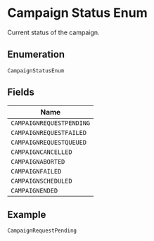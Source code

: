 
# Campaign Status Enum

Current status of the campaign.

## Enumeration

`CampaignStatusEnum`

## Fields

| Name |
|  --- |
| `CAMPAIGNREQUESTPENDING` |
| `CAMPAIGNREQUESTFAILED` |
| `CAMPAIGNREQUESTQUEUED` |
| `CAMPAIGNCANCELLED` |
| `CAMPAIGNABORTED` |
| `CAMPAIGNFAILED` |
| `CAMPAIGNSCHEDULED` |
| `CAMPAIGNENDED` |

## Example

```
CampaignRequestPending
```

